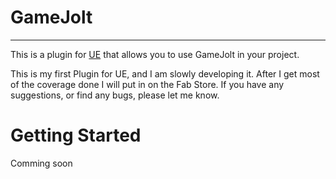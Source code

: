 # GameJolt
---

This is a plugin for [UE](https://www.unrealengine.com/) that allows you to use GameJolt in your project.

This is my first Plugin for UE, and I am slowly developing it. After I get most of the coverage done I will put in on the
Fab Store. If you have any suggestions, or find any bugs, please let me know.

# Getting Started
Comming soon

